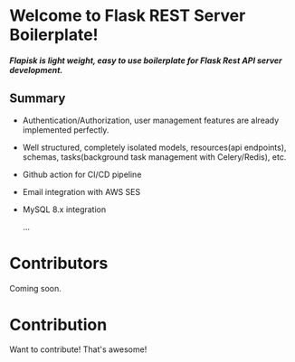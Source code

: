 
Welcome to Flask REST Server Boilerplate!
==============

##### Flapisk is light weight, easy to use boilerplate for Flask Rest API server development. 


Summary
---
- Authentication/Authorization, user management features are already implemented perfectly.

-  Well structured, completely isolated models, resources(api endpoints), schemas, tasks(background task management with Celery/Redis), etc.

- Github action for CI/CD pipeline

- Email integration with AWS SES

- MySQL 8.x integration

  ...
  
Contributors
============
Coming soon.

  
  
Contribution
============
Want to contribute! That's awesome! 
